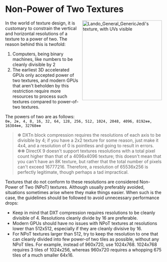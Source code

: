 # Non-Power of Two Textures
<img align="right" src="https://cdn.discordapp.com/attachments/717427407690137680/936414494467428393/Lando_General_UVs_1.png" alt="Lando_General_GenericJedi's texture, with UVs visible" width="256" title="The GenericJedi version of Better UVs Lando_General V3 uses a non-power of two vertical resolution to make room for leg printing UVs" />

In the world of texture design, it is customary to constrain the vertical and horizontal resolutions of a texture to a power of two. The reason behind this is twofold: 
1. Computers, being binary machines, like numbers to be cleanly divisible by 2
2. The earliest 3D accelerated GPUs only accepted power of two textures, and modern GPUs that aren't beholden by this restriction require more resources to process such textures compared to power-of-two textures.

The powers of two are as follows:<br/>
`0✻, 2✻, 4, 8, 16, 32, 64, 128, 256, 512, 1024, 2048, 4096, 8192✻✻, 16384✻✻, 32768✻✻`
> ✻ DXTn block compression requires the resolutions of each axis to be divisible by 4; if you have a 2x2 texture for some reason, just make it 4x4, and a resolution of 0 is pointless and going to result in errors. <br/>
> ✻✻ DirectX 9 doesn't support textures resolutions with a total pixel count higher than that of a 4096x4096 texture; this doesn't mean that you can't have an 8K texture, but rather that the total number of pixels can't exceed 16777216. Therefore, a resolution of 
65536x256 is perfectly legitimate, though perhaps a tad impractical. 

Textures that do not conform to these resolutions are considered Non-Power of Two (NPoT) textures. 
Although usually preferably avoided, situations sometimes arise where they make things easier. When such is the case, the guidelines should be followed to avoid unnecessary performance drops: 
* Keep in mind that DXT compression requires resolutions to be cleanly divisible of 4. Resolutions cleanly divide by 16 are preferable. 
* Modern GPUs should have no issues with NPoT textures at resolutions lower than 512x512, especially if they are cleanly divisive by 16. 
* For NPoT textures larger than 512, try to keep the resolution to one that can cleanly divided into few power-of two tiles as possible, without any NPoT tiles. For example, instead of 960x720, use 1024x768. 1024x768 requires 3 tiles of 1024x256, whereas 960x720 requires a whopping 675 tiles of a much smaller 64x16. 
